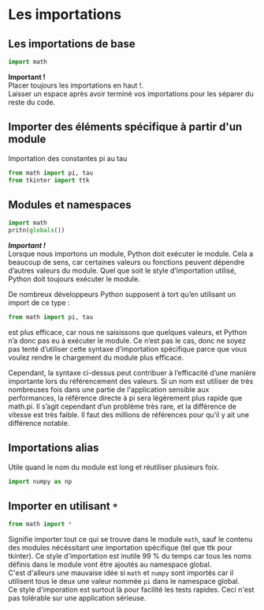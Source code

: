 # **Les importations**

## **Les importations de base**

```py
import math
```
**Important !**  
Placer toujours les importations en haut !.  
Laisser un espace après avoir terminé vos importations pour les séparer du reste du code.  


## **Importer des éléments spécifique à partir d'un module**

Importation des constantes pi au tau
```py
from math import pi, tau
from tkinter import ttk
```

## **Modules et namespaces**

```py
import math
pritn(globals())
```
**_Important !_**  
Lorsque nous importons un module, Python doit exécuter le module. Cela a beaucoup de sens, car certaines valeurs ou fonctions peuvent dépendre d’autres valeurs du module. Quel que soit le style d’importation utilisé, Python doit toujours exécuter le module.

De nombreux développeurs Python supposent à tort qu’en utilisant un import de ce type :
```py
from math import pi, tau
```
est plus efficace, car nous ne saisissons que quelques valeurs, et Python n’a donc pas eu à exécuter le module. Ce n’est pas le cas, donc ne soyez pas tenté d’utiliser cette syntaxe d’importation spécifique parce que vous voulez rendre le chargement du module plus efficace.

Cependant, la syntaxe ci-dessus peut contribuer à l’efficacité d’une manière importante lors du référencement des valeurs. Si  un nom est utiliser de très nombreuses fois dans une partie de l'application sensible aux performances, la référence directe à pi sera légèrement plus rapide que math.pi. Il s’agit cependant d’un problème très rare, et la différence de vitesse est très faible. Il faut des millions de références pour qu’il y ait une différence notable.

## **Importations alias**

Utile quand le nom du module est long et réutiliser plusieurs foix.
```py
import numpy as np
```

## **Importer en utilisant `*`**

```py
from math import *
```
Signifie importer tout ce qui se trouve dans le module `math`, sauf le contenu des modules nécéssitant une importation spécifique (tel que ttk pour tkinter). Ce style d'importation est inutile 99 % du temps car tous les noms définis dans le module vont être ajoutés au namespace global.  
C'est d'alleurs une mauvaise idée si `math` et `numpy` sont importés car il utilisent tous le deux une valeur nommée `pi` dans le namespace global.  
Ce style d'imporation est surtout là pour facilité les tests rapides. Ceci n'est pas tolérable sur une application sérieuse.